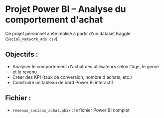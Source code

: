 # Projet Power BI – Analyse du comportement d'achat

Ce projet personnel a été réalisé à partir d'un dataset Kaggle (`Social_Network_Ads.csv`).

## Objectifs :
- Analyser le comportement d'achat des utilisateurs selon l'âge, le genre et le revenu
- Créer des KPI (taux de conversion, nombre d'achats, etc.)
- Construire un tableau de bord Power BI interactif

## Fichier :
- `reseaux_sociaux_achat.pbix` : le fichier Power BI complet

